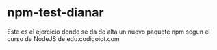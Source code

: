 # npm-test-dianar
Este es el ejercicio donde se da de alta un nuevo paquete npm segun el curso de NodeJS de edu.codigoiot.com
